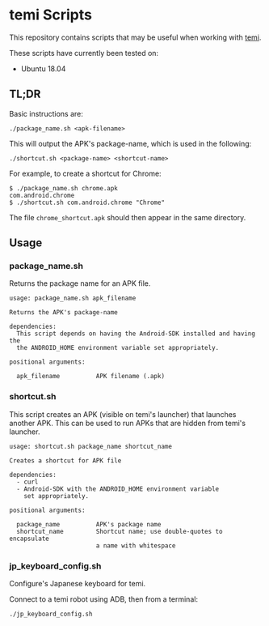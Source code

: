 # temi Scripts

This repository contains scripts that may be useful when working with [temi](https://www.robotemi.com/).

These scripts have currently been tested on:
* Ubuntu 18.04


## TL;DR
Basic instructions are:
```
./package_name.sh <apk-filename>
```

This will output the APK's package-name, which is used in the following:
```
./shortcut.sh <package-name> <shortcut-name>
```

For example, to create a shortcut for Chrome:
```
$ ./package_name.sh chrome.apk
com.android.chrome
$ ./shortcut.sh com.android.chrome "Chrome"
```

The file `chrome_shortcut.apk` should then appear in the same directory.


## Usage
### package_name.sh
Returns the package name for an APK file.
```
usage: package_name.sh apk_filename

Returns the APK's package-name

dependencies:
  This script depends on having the Android-SDK installed and having the
  the ANDROID_HOME environment variable set appropriately.

positional arguments:

  apk_filename          APK filename (.apk)
```

### shortcut.sh
This script creates an APK (visible on temi's launcher) that launches another APK. This can be used to run APKs that are hidden from temi's launcher.
```
usage: shortcut.sh package_name shortcut_name

Creates a shortcut for APK file

dependencies:
  - curl
  - Android-SDK with the ANDROID_HOME environment variable
    set appropriately.

positional arguments:

  package_name          APK's package name
  shortcut_name         Shortcut name; use double-quotes to encapsulate
                        a name with whitespace
```

### jp_keyboard_config.sh
Configure's Japanese keyboard for temi. 

Connect to a temi robot using ADB, then from a terminal:
```
./jp_keyboard_config.sh
```
